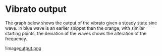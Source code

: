 
# Vibrato output
The graph below shows the output of the vibrato given a steady state sine wave.
In blue wave is an earlier snippet than the orange, with similar starting points, the deviation of the waves shows the alteration of the frequency.

!image[output.png](output.png)
